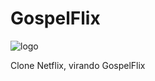 # GospelFlix
![logo](https://user-images.githubusercontent.com/47211806/81415046-428ffb00-911e-11ea-9b00-51e4d73d934d.png)

Clone Netflix, virando GospelFlix

